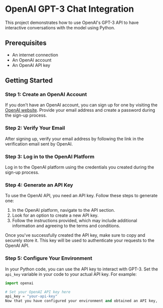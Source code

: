 # OpenAI GPT-3 Chat Integration

This project demonstrates how to use OpenAI's GPT-3 API to have interactive conversations with the model using Python.

## Prerequisites

- An internet connection
- An OpenAI account
- An OpenAI API key

## Getting Started

### Step 1: Create an OpenAI Account

If you don't have an OpenAI account, you can sign up for one by visiting the [OpenAI website](https://openai.com). Provide your email address and create a password during the sign-up process.

### Step 2: Verify Your Email

After signing up, verify your email address by following the link in the verification email sent by OpenAI.

### Step 3: Log in to the OpenAI Platform

Log in to the OpenAI platform using the credentials you created during the sign-up process.

### Step 4: Generate an API Key

To use the OpenAI API, you need an API key. Follow these steps to generate one:

1. In the OpenAI platform, navigate to the API section.
2. Look for an option to create a new API key.
3. Follow the instructions provided, which may include additional information and agreeing to the terms and conditions.

Once you've successfully created the API key, make sure to copy and securely store it. This key will be used to authenticate your requests to the OpenAI API.

### Step 5: Configure Your Environment

In your Python code, you can use the API key to interact with GPT-3. Set the `api_key` variable in your code to your actual API key. For example:

```python
import openai

# Set your OpenAI API key here
api_key = "your-api-key"
Now that you have configured your environment and obtained an API key, you can use the openai Python library to interact with GPT-3. The provided Python code demonstrates a simple chat interaction with GPT-3.
